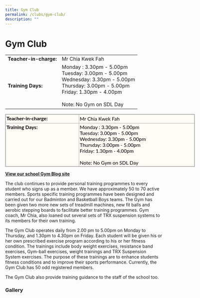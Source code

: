 ```yaml
---
title: Gym Club
permalink: /clubs/gym-club/
description: ""
---
```

# Gym Club

|                    |                                                  |
|------------------|--------------------|
| **Teacher-in-charge:** | Mr Chia Kwek Fah           |
| **Training Days:**     | Monday : 3.30pm - 5.00pm<br>Tuesday: 3.00pm - 5.00pm<br>Wednesday: 3.30pm - 5.00pm<br>Thursday: 3.00pm - 5.00pm<br>Friday: 1.30pm - 4.00pm<br><br>Note: No Gym on SDL Day |

<table class="iveo_table ives_tab_simple3" style="margin: 0px; outline: 0px; padding: 0px; border-collapse: collapse; border: 1px solid rgb(170, 170, 170); color: rgb(0, 0, 0); font-family: Lato, sans-serif; font-size: 16px; font-style: normal; font-variant-ligatures: normal; font-variant-caps: normal; font-weight: 400; letter-spacing: normal; orphans: 2; text-align: left; text-transform: none; white-space: normal; widows: 2; word-spacing: 0px; -webkit-text-stroke-width: 0px; background-color: rgb(255, 251, 245); text-decoration-thickness: initial; text-decoration-style: initial; text-decoration-color: initial; width: 608px;"><tbody style="margin: 0px; outline: 0px; padding: 0px;"><tr style="margin: 0px; outline: 0px; padding: 0px;"><td valign="top" style="margin: 0px; outline: 0px; padding: 2px; text-align: left; border: 1px solid rgb(170, 170, 170); width: 235px;"><strong style="margin: 0px; outline: 0px; padding: 0px;">Teacher-in-charge:</strong></td><td style="margin: 0px; outline: 0px; padding: 2px; text-align: center; border: 1px solid rgb(170, 170, 170); width: 373px;"><div style="margin: 0px; outline: 0px; padding: 0px; line-height: 22.4px; text-align: left;">Mr Chia Kwek Fah</div><div style="margin: 0px; outline: 0px; padding: 0px; line-height: 22.4px; text-align: left;"><b style="margin: 0px; outline: 0px; padding: 0px;"><span lang="EN-GB" style="margin: 0px; outline: 0px; padding: 0px; font-size: 11pt; font-family: &quot;Arial Narrow&quot;; color: red; background: yellow;"></span></b></div></td></tr><tr style="margin: 0px; outline: 0px; padding: 0px;"><td valign="top" style="margin: 0px; outline: 0px; padding: 2px; text-align: left; border: 1px solid rgb(170, 170, 170);"><strong style="margin: 0px; outline: 0px; padding: 0px;">Training Days:</strong></td><td style="margin: 0px; outline: 0px; padding: 2px; text-align: left; border: 1px solid rgb(170, 170, 170);">Monday : 3.30pm - 5.00pm<br style="margin: 0px; outline: 0px; padding: 0px;">Tuesday: 3.00pm - 5.00pm<br style="margin: 0px; outline: 0px; padding: 0px;">Wednesday: 3.30pm - 5.00pm<br style="margin: 0px; outline: 0px; padding: 0px;">Thursday: 3.00pm - 5.00pm<br style="margin: 0px; outline: 0px; padding: 0px;">Friday: 1.30pm - 4.00pm<br style="margin: 0px; outline: 0px; padding: 0px;"><br style="margin: 0px; outline: 0px; padding: 0px;">Note: No Gym on SDL Day</td></tr></tbody></table>

  

[**View our school Gym Blog site**](https://bbsgymworks.blogspot.sg/)

The club continues to provide personal training programmes to every student who signs up as a member. We have approximately 50 to 70 active members. Sports specific training programmes have been designed and carried out for our Badminton and Basketball Boys teams. The Gym has been given two more new sets of treadmill machines, new fit balls and aerobic stepping boards to facilitate better training programmes. Gym coach, Mr Chia, also loaned out several sets of TRX suspension systems to its members for their own training.

The Gym Club operates daily from 2.00 pm to 5.00pm on Monday to Thursday, and 1.30pm to 4.30pm on Friday. Each student will be given his or her own prescribed exercise program according to his or her fitness condition. The trainings include body weight exercises, resistance band exercises, Gym-ball exercises, weight trainings and TRX Suspension System exercises. The purpose of these trainings are to enhance students fitness conditions and to improve their sports performance. Currently, the Gym Club has 50 odd registered members.

The Gym Club also provide training guidance to the staff of the school too.

### Gallery